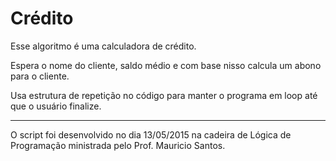 # Crédito
Esse algoritmo é uma calculadora de crédito.

Espera o nome do cliente, saldo médio e com base nisso calcula um abono para o cliente.

Usa estrutura de repetição no código para manter o programa em loop até que o usuário finalize.


---
O script foi desenvolvido no dia 13/05/2015 na cadeira de Lógica de Programação ministrada pelo Prof. Mauricio Santos.
